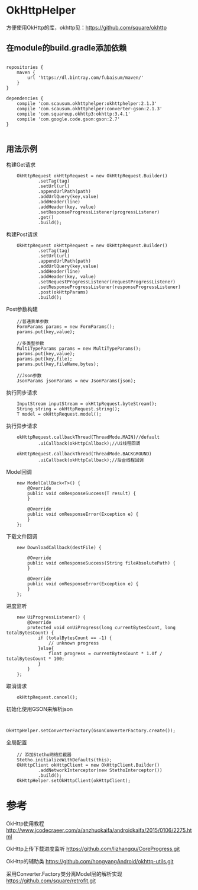 # OkHttpHelper
方便使用OkHttp的库，okhttp见：https://github.com/square/okhttp

## 在module的build.gradle添加依赖
<pre><code>
repositories {
    maven {
        url 'https://dl.bintray.com/fubaisum/maven/'
    }
}

dependencies {
    compile 'com.scausum.okhttphelper:okhttphelper:2.1.3'
    compile 'com.scausum.okhttphelper:converter-gson:2.1.3'
    compile 'com.squareup.okhttp3:okhttp:3.4.1'
    compile 'com.google.code.gson:gson:2.7'
}

</code></pre>

## 用法示例

构建Get请求

        OkHttpRequest okHttpRequest = new OkHttpRequest.Builder()
                .setTag(tag)
                .setUrl(url)
                .appendUrlPath(path)
                .addUrlQuery(key,value)
                .addHeader(line)
                .addHeader(key, value)
                .setResponseProgressListener(progressListener)
                .get()
                .build();

构建Post请求

        OkHttpRequest okHttpRequest = new OkHttpRequest.Builder()
                .setTag(tag)
                .setUrl(url)
                .appendUrlPath(path)
                .addUrlQuery(key,value)
                .addHeader(line)
                .addHeader(key, value)
                .setRequestProgressListener(requestProgressListener)
                .setResponseProgressListener(responseProgressListener)
                .post(okHttpParams)
                .build();

Post参数构建

        //普通表单参数
        FormParams params = new FormParams();
        params.put(key,value);
        
        //多类型参数
        MultiTypeParams params = new MultiTypeParams();
        params.put(key,value);
        params.put(key,file);
        params.put(key,fileName,bytes);
        
        //Json参数
        JsonParams jsonParams = new JsonParams(json);

执行同步请求

        InputStream inputStream = okHttpRequest.byteStream();
        String string = okHttpRequest.string();
        T model = okHttpRequest.model();

执行异步请求

        okHttpRequest.callbackThread(ThreadMode.MAIN)//default
                .uiCallback(okHttpCallback);//Ui线程回调
                
        okHttpRequest.callbackThread(ThreadMode.BACKGROUND)
                .uiCallback(okHttpCallback);//后台线程回调

Model回调

        new ModelCallBack<T>() {
            @Override
            public void onResponseSuccess(T result) {
            }

            @Override
            public void onResponseError(Exception e) {
            }
        };

下载文件回调

        new DownloadCallback(destFile) {

            @Override
            public void onResponseSuccess(String fileAbsolutePath) {
            }

            @Override
            public void onResponseError(Exception e) {
            }
        };

进度监听

        new UiProgressListener() {
            @Override
            protected void onUiProgress(long currentBytesCount, long totalBytesCount) {
                if (totalBytesCount == -1) {
                    // unknown progress
                }else{
                    float progress = currentBytesCount * 1.0f / totalBytesCount * 100;
                }
            }
        };

取消请求

        okHttpRequest.cancel();

初始化使用GSON来解析json
<p><code>
        OkHttpHelper.setConverterFactory(GsonConverterFactory.create());
</code></p>

全局配置

        // 添加Stetho网络拦截器
        Stetho.initializeWithDefaults(this);
        OkHttpClient okHttpClient = new OkHttpClient.Builder()
                .addNetworkInterceptor(new StethoInterceptor())
                .build();
        OkHttpHelper.setOkHttpClient(okHttpClient);


# 参考
OkHttp使用教程
http://www.jcodecraeer.com/a/anzhuokaifa/androidkaifa/2015/0106/2275.html

OkHttp上传下载进度监听
https://github.com/lizhangqu/CoreProgress.git

OkHttp的辅助类
https://github.com/hongyangAndroid/okhttp-utils.git

采用Converter.Factory类分离Model层的解析实现
https://github.com/square/retrofit.git
